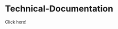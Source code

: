 # Technical-Documentation

[Click here!](https://khinthandarkyaw98.github.io/Technical-Documentation/)
